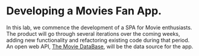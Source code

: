 # Developing a Movies Fan App.

In this lab, we commence the development of a SPA for Movie enthusiasts. The product will go through several iterations over the coming weeks, adding new functionality and refactoring existing code during that period. An open web API, [The Movie DataBase][tmdb], will be the data source for the app.

[tmdb]: https://developers.themoviedb.org/3/getting-started/introduction
